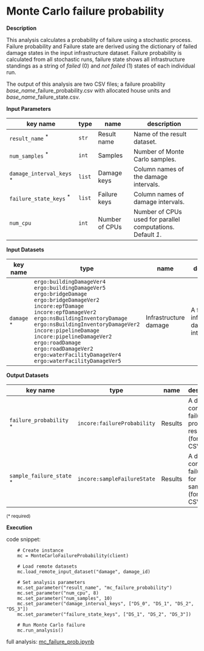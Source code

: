 # Monte Carlo failure probability

**Description**

This analysis calculates a probability of failure using a stochastic process. Failure probability and Failure state are derived 
using the dictionary of failed damage states in the input infrastructure dataset. Failure probability is calculated from all
stochastic runs, failure state shows all infrastructure standings as a string of *failed* (0) and *not failed* (1) states 
of each individual run.

The output of this analysis are two CSV files; a failure proability *base_name*_failure_probability.csv with allocated house units
and  *base_name*_failure_state.csv.
                                
**Input Parameters**

key name | type | name | description
--- | --- | --- | ---
`result_name` <sup>*</sup> | `str` | Result name | Name of the result dataset.
`num_samples` <sup>*</sup> | `int` | Samples | Number of Monte Carlo samples.
`damage_interval_keys` <sup>*</sup> | `list` | Damage keys | Column names of the damage intervals.
`failure_state_keys` <sup>*</sup> | `list` | Failure keys | Column names of damage intervals.
`num_cpu` | `int` | Number of CPUs | Number of CPUs used for parallel computations. <br>Default *1*.

**Input Datasets**

key name | type | name | description
--- | --- | --- | ---
`damage` <sup>*</sup> | `ergo:buildingDamageVer4`<br>`ergo:buildingDamageVer5`<br>`ergo:bridgeDamage`<br>`ergo:bridgeDamageVer2`<br>`incore:epfDamage`<br>`incore:epfDamageVer2`<br>`ergo:nsBuildingInventoryDamage`<br>`ergo:nsBuildingInventoryDamageVer2`<br>`incore:pipelineDamage`<br>`incore:pipelineDamageVer2`<br>`ergo:roadDamage`<br>`ergo:roadDamageVer2`<br>`ergo:waterFacilityDamageVer4`<br>`ergo:waterFacilityDamageVer5` | Infrastructure damage | A file with infrastructure damage intervals.

**Output Datasets**

key name | type | name | description
--- | --- | --- | ---
`failure_probability` <sup>*</sup> | `incore:failureProbability` | Results | A dataset containing failure probability results <br>(format: CSV).
`sample_failure_state` <sup>*</sup> | `incore:sampleFailureState` | Results | A dataset containing failure state for each sample <br>(format: CSV).
                    
<small>(* required)</small>

**Execution**

code snippet:

```
    # Create instance
    mc = MonteCarloFailureProbability(client)

    # Load remote datasets
    mc.load_remote_input_dataset("damage", damage_id)

    # Set analysis parameters
    mc.set_parameter("result_name", "mc_failure_probability")
    mc.set_parameter("num_cpu", 8)
    mc.set_parameter("num_samples", 10)
    mc.set_parameter("damage_interval_keys", ["DS_0", "DS_1", "DS_2", "DS_3"])
    mc.set_parameter("failure_state_keys", ["DS_1", "DS_2", "DS_3"])

    # Run Monte Carlo failure
    mc.run_analysis()
```

full analysis: [mc_failure_prob.ipynb](https://github.com/IN-CORE/incore-docs/blob/main/notebooks/mc_failure_prob.ipynb)